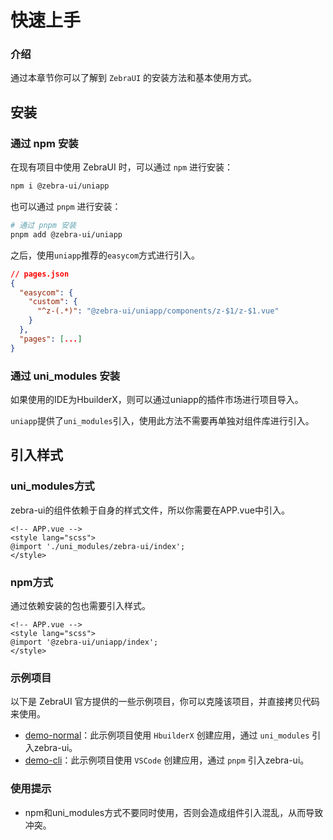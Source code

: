 # 快速上手

### 介绍

通过本章节你可以了解到 `ZebraUI` 的安装方法和基本使用方式。

## 安装

### 通过 npm 安装

在现有项目中使用 ZebraUI 时，可以通过 `npm` 进行安装：

```bash
npm i @zebra-ui/uniapp
```

也可以通过 `pnpm` 进行安装：

```bash
# 通过 pnpm 安装
pnpm add @zebra-ui/uniapp
```

之后，使用`uniapp`推荐的`easycom`方式进行引入。

```json
// pages.json
{
  "easycom": {
    "custom": {
      "^z-(.*)": "@zebra-ui/uniapp/components/z-$1/z-$1.vue"
    }
  },
  "pages": [...]
}
```

### 通过 uni_modules 安装

如果使用的IDE为HbuilderX，则可以通过uniapp的插件市场进行项目导入。

`uniapp`提供了`uni_modules`引入，使用此方法不需要再单独对组件库进行引入。

## 引入样式


### uni_modules方式

zebra-ui的组件依赖于自身的样式文件，所以你需要在APP.vue中引入。

```vue
<!-- APP.vue -->
<style lang="scss">
@import './uni_modules/zebra-ui/index';
</style>
```

### npm方式

通过依赖安装的包也需要引入样式。

```vue
<!-- APP.vue -->
<style lang="scss">
@import '@zebra-ui/uniapp/index';
</style>
```

### 示例项目

以下是 ZebraUI 官方提供的一些示例项目，你可以克隆该项目，并直接拷贝代码来使用。

- [demo-normal](https://github.com/zebra-ui/zebra-ui/tree/master/demos/demo-normal)：此示例项目使用 `HbuilderX` 创建应用，通过 `uni_modules` 引入zebra-ui。
- [demo-cli](https://github.com/zebra-ui/zebra-ui/tree/master/demos/demo-cli)：此示例项目使用 `VSCode` 创建应用，通过 `pnpm` 引入zebra-ui。

### 使用提示

- npm和uni_modules方式不要同时使用，否则会造成组件引入混乱，从而导致冲突。
